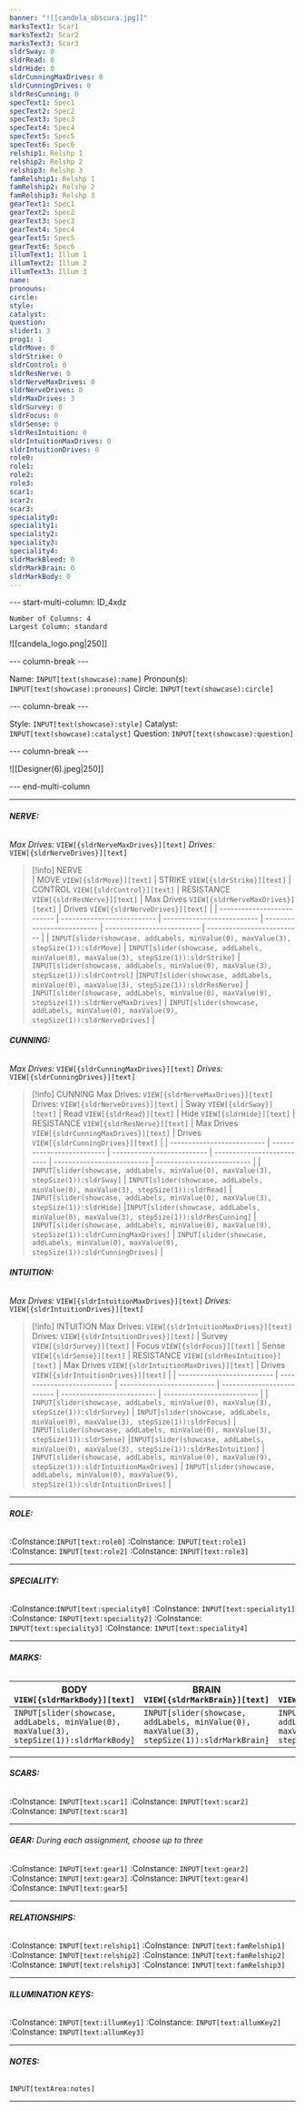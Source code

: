 ```yaml
---
banner: "![[candela_obscura.jpg]]"
marksText1: Scar1
marksText2: Scar2
marksText3: Scar3
sldrSway: 0
sldrRead: 0
sldrHide: 0
sldrCunningMaxDrives: 0
sldrCunningDrives: 0
sldrResCunning: 0
specText1: Spec1
specText2: Spec2
specText3: Spec3
specText4: Spec4
specText5: Spec5
specText6: Spec6
relship1: Relshp 1
relship2: Relshp 2
relship3: Relshp 3
famRelship1: Relshp 1
famRelship2: Relshp 2
famRelship3: Relshp 3
gearText1: Spec1
gearText2: Spec2
gearText3: Spec3
gearText4: Spec4
gearText5: Spec5
gearText6: Spec6
illumText1: Illum 1
illumText2: Illum 2
illumText3: Illum 3
name: 
pronouns: 
circle: 
style: 
catalyst: 
question: 
slider1: 3
prog1: 1
sldrMove: 0
sldrStrike: 0
sldrControl: 0
sldrResNerve: 0
sldrNerveMaxDrives: 0
sldrNerveDrives: 0
sldrMaxDrives: 3
sldrSurvey: 0
sldrFocus: 0
sldrSense: 0
sldrResIntuition: 0
sldrIntuitionMaxDrives: 0
sldrIntuitionDrives: 0
role0: 
role1: 
role2: 
role3: 
scar1: 
scar2: 
scar3: 
speciality0: 
speciality1: 
speciality2: 
speciality3: 
speciality4: 
sldrMarkBleed: 0
sldrMarkBrain: 0
sldrMarkBody: 0
---
```




--- start-multi-column: ID_4xdz
```column-settings
Number of Columns: 4
Largest Column: standard
```

![[candela_logo.png|250]]

--- column-break ---

Name: `INPUT[text(showcase):name]`
Pronoun(s): `INPUT[text(showcase):pronouns]`
Circle: `INPUT[text(showcase):circle]`


--- column-break ---

Style: `INPUT[text(showcase):style]`
Catalyst: `INPUT[text(showcase):catalyst]`
Question: `INPUT[text(showcase):question]`

--- column-break ---

![[Designer(6).jpeg|250]]


--- end-multi-column
____________________________________________________________________________

###### **NERVE:** 
*Max Drives:*      `VIEW[{sldrNerveMaxDrives}][text]`
*Drives:*      `VIEW[{sldrNerveDrives}][text]`
> [!info] NERVE  
> | MOVE    `VIEW[{sldrMove}][text]`  | STRIKE    `VIEW[{sldrStrike}][text]`    | CONTROL    `VIEW[{sldrControl}][text]`      | RESISTANCE `VIEW[{sldrResNerve}][text]` | Max Drives `VIEW[{sldrNerveMaxDrives}][text]` | Drives `VIEW[{sldrNerveDrives}][text]`  |
> | -------------------------- | -------------------------- | -------------------------- | -------------------------- | -------------------------- | -------------------------- |
> | `INPUT[slider(showcase, addLabels, minValue(0), maxValue(3), stepSize(1)):sldrMove]`   | `INPUT[slider(showcase, addLabels, minValue(0), maxValue(3), stepSize(1)):sldrStrike]`   | `INPUT[slider(showcase, addLabels, minValue(0), maxValue(3), stepSize(1)):sldrControl]`   |`INPUT[slider(showcase, addLabels, minValue(0), maxValue(3), stepSize(1)):sldrResNerve]`  | `INPUT[slider(showcase, addLabels, minValue(0), maxValue(9), stepSize(1)):sldrNerveMaxDrives]` | `INPUT[slider(showcase, addLabels, minValue(0), maxValue(9), stepSize(1)):sldrNerveDrives]` |
 
###### **CUNNING:** 
*Max Drives:*      `VIEW[{sldrCunningMaxDrives}][text]`
*Drives:*      `VIEW[{sldrCunningDrives}][text]`
> [!info] CUNNING    Max Drives: `VIEW[{sldrNerveMaxDrives}][text]` Drives: `VIEW[{sldrNerveDrives}][text]`
> | Sway    `VIEW[{sldrSway}][text]`  | Read    `VIEW[{sldrRead}][text]`    | Hide    `VIEW[{sldrHide}][text]`      | RESISTANCE `VIEW[{sldrResNerve}][text]` | Max Drives `VIEW[{sldrCunningMaxDrives}][text]` | Drives `VIEW[{sldrCunningDrives}][text]`  |
> | -------------------------- | -------------------------- | -------------------------- | -------------------------- | -------------------------- | -------------------------- |
> | `INPUT[slider(showcase, addLabels, minValue(0), maxValue(3), stepSize(1)):sldrSway]`   | `INPUT[slider(showcase, addLabels, minValue(0), maxValue(3), stepSize(1)):sldrRead]`   | `INPUT[slider(showcase, addLabels, minValue(0), maxValue(3), stepSize(1)):sldrHide]`   |`INPUT[slider(showcase, addLabels, minValue(0), maxValue(3), stepSize(1)):sldrResCunning]`  | `INPUT[slider(showcase, addLabels, minValue(0), maxValue(9), stepSize(1)):sldrCunningMaxDrives]` | `INPUT[slider(showcase, addLabels, minValue(0), maxValue(9), stepSize(1)):sldrCunningDrives]` |

###### **INTUITION:** 
*Max Drives:*      `VIEW[{sldrIntuitionMaxDrives}][text]`
*Drives:*      `VIEW[{sldrIntuitionDrives}][text]`

> [!info] INTUITION    Max Drives: `VIEW[{sldrIntuitionMaxDrives}][text]` Drives: `VIEW[{sldrIntuitionDrives}][text]`
> | Survey    `VIEW[{sldrSurvey}][text]`  | Focus    `VIEW[{sldrFocus}][text]`    | Sense    `VIEW[{sldrSense}][text]`      | RESISTANCE `VIEW[{sldrResIntuition}][text]` | Max Drives `VIEW[{sldrIntuitionMaxDrives}][text]` | Drives `VIEW[{sldrIntuitionDrives}][text]`  |
> | -------------------------- | -------------------------- | -------------------------- | -------------------------- | -------------------------- | -------------------------- |
> | `INPUT[slider(showcase, addLabels, minValue(0), maxValue(3), stepSize(1)):sldrSurvey]`   | `INPUT[slider(showcase, addLabels, minValue(0), maxValue(3), stepSize(1)):sldrFocus]`   | `INPUT[slider(showcase, addLabels, minValue(0), maxValue(3), stepSize(1)):sldrSense]`   |`INPUT[slider(showcase, addLabels, minValue(0), maxValue(3), stepSize(1)):sldrResIntuition]`  | `INPUT[slider(showcase, addLabels, minValue(0), maxValue(9), stepSize(1)):sldrIntuitionMaxDrives]` | `INPUT[slider(showcase, addLabels, minValue(0), maxValue(9), stepSize(1)):sldrIntuitionDrives]` |

____________________________________________________________________________

###### **ROLE:**   
:CoInstance:`INPUT[text:role0]`
:CoInstance: `INPUT[text:role1]`  :CoInstance: `INPUT[text:role2]`  :CoInstance: `INPUT[text:role3]`  
____________________________________________________________________________

###### **SPECIALITY:** 
:CoInstance:`INPUT[text:speciality0]`
:CoInstance: `INPUT[text:speciality1]`  :CoInstance: `INPUT[text:speciality2]`  :CoInstance: `INPUT[text:speciality3]`  :CoInstance: `INPUT[text:speciality4]` 
____________________________________________________________________________
###### **MARKS:**
| BODY    `VIEW[{sldrMarkBody}][text]`  | BRAIN    `VIEW[{sldrMarkBrain}][text]`    | BLEED    `VIEW[{sldrMarkBleed}][text]`      | 
| -------------------------- | -------------------------- | -------------------------- | 
| `INPUT[slider(showcase, addLabels, minValue(0), maxValue(3), stepSize(1)):sldrMarkBody]`   | `INPUT[slider(showcase, addLabels, minValue(0), maxValue(3), stepSize(1)):sldrMarkBrain]`   | `INPUT[slider(showcase, addLabels, minValue(0), maxValue(3), stepSize(1)):sldrMarkBleed]`   |
____________________________________________________________________________

###### **SCARS:** 
:CoInstance: `INPUT[text:scar1]`  :CoInstance: `INPUT[text:scar2]`  :CoInstance: `INPUT[text:scar3]`  
____________________________________________________________________________

###### **GEAR:** *During each assignment, choose up to three*
:CoInstance: `INPUT[text:gear1]`  :CoInstance: `INPUT[text:gear2]`  :CoInstance: `INPUT[text:gear3]`  :CoInstance: `INPUT[text:gear4]`  :CoInstance: `INPUT[text:gear5]`  
____________________________________________________________________________
###### **RELATIONSHIPS:** 
:CoInstance: `INPUT[text:relship1]`  :CoInstance: `INPUT[text:famRelship1]`
:CoInstance: `INPUT[text:relship2]`  :CoInstance: `INPUT[text:famRelship2]` 
:CoInstance: `INPUT[text:relship3]`  :CoInstance: `INPUT[text:famRelship3]`
____________________________________________________________________________
###### **ILLUMINATION KEYS:** 
:CoInstance: `INPUT[text:illumKey1]`  :CoInstance: `INPUT[text:allumKey2]`  :CoInstance: `INPUT[text:allumKey3]`  
____________________________________________________________________________
###### **NOTES:** 
`INPUT[textArea:notes]`
____________________________________________________________________________










